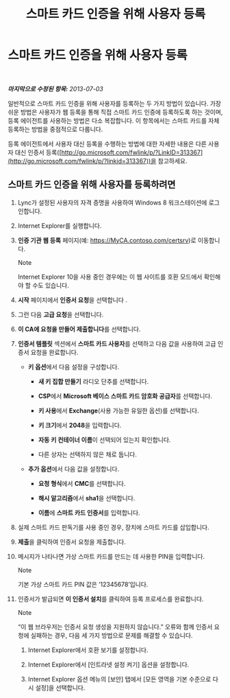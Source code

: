﻿---
title: 스마트 카드 인증을 위해 사용자 등록
TOCTitle: 스마트 카드 인증을 위해 사용자 등록
ms:assetid: a6445a83-a94b-423f-ba2a-12b5f84c5d75
ms:mtpsurl: https://technet.microsoft.com/ko-kr/library/Dn308570(v=OCS.15)
ms:contentKeyID: 56270283
ms.date: 08/10/2015
mtps_version: v=OCS.15
ms.translationtype: HT
---

# 스마트 카드 인증을 위해 사용자 등록

 

_**마지막으로 수정된 항목:** 2013-07-03_

일반적으로 스마트 카드 인증을 위해 사용자를 등록하는 두 가지 방법이 있습니다. 가장 쉬운 방법은 사용자가 웹 등록을 통해 직접 스마트 카드 인증에 등록하도록 하는 것이며, 등록 에이전트를 사용하는 방법은 다소 복잡합니다. 이 항목에서는 스마트 카드를 자체 등록하는 방법을 중점적으로 다룹니다.

등록 에이전트에서 사용자 대신 등록을 수행하는 방법에 대한 자세한 내용은 다른 사용자 대신 인증서 등록([http://go.microsoft.com/fwlink/p/?LinkID=313367](http://go.microsoft.com/fwlink/p/?linkid=313367))을 참고하세요.

## 스마트 카드 인증을 위해 사용자를 등록하려면

1.  Lync가 설정된 사용자의 자격 증명을 사용하여 Windows 8 워크스테이션에 로그인합니다.

2.  Internet Explorer를 실행합니다.

3.  **인증 기관 웹 등록** 페이지(예: https://MyCA.contoso.com/certsrv)로 이동합니다.
    

    > [!NOTE]
    > Internet Explorer 10을 사용 중인 경우에는 이 웹 사이트를 호환 모드에서 확인해야 할 수도 있습니다.



4.  **시작** 페이지에서 **인증서 요청**을 선택합니다 .

5.  그런 다음 **고급 요청**을 선택합니다.

6.  **이 CA에 요청을 만들어 제출합니다**를 선택합니다.

7.  **인증서 템플릿** 섹션에서 **스마트 카드 사용자**를 선택하고 다음 값을 사용하여 고급 인증서 요청을 완료합니다.
    
      - **키 옵션**에서 다음 설정을 구성합니다.
        
          - **새 키 집합 만들기** 라디오 단추를 선택합니다.
        
          - **CSP**에서 **Microsoft 베이스 스마트 카드 암호화 공급자**를 선택합니다.
        
          - **키 사용**에서 **Exchange**(사용 가능한 유일한 옵션)를 선택합니다.
        
          - **키 크기**에서 **2048**을 입력합니다.
        
          - **자동 키 컨테이너 이름**이 선택되어 있는지 확인합니다.
        
          - 다른 상자는 선택하지 않은 채로 둡니다.
    
      - **추가 옵션**에서 다음 값을 설정합니다.
        
          - **요청 형식**에서 **CMC**를 선택합니다.
        
          - **해시 알고리즘**에서 **sha1**을 선택합니다.
        
          - **이름**에 **스마트 카드 인증서**를 입력합니다.

8.  실제 스마트 카드 판독기를 사용 중인 경우, 장치에 스마트 카드를 삽입합니다.

9.  **제출**을 클릭하여 인증서 요청을 제출합니다.

10. 메시지가 나타나면 가상 스마트 카드를 만드는 데 사용한 PIN을 입력합니다.
    

    > [!NOTE]
    > 기본 가상 스마트 카드 PIN 값은 ‘12345678’입니다.



11. 인증서가 발급되면 **이 인증서 설치**를 클릭하여 등록 프로세스를 완료합니다.
    

    > [!NOTE]
    > “이 웹 브라우저는 인증서 요청 생성을 지원하지 않습니다.” 오류와 함께 인증서 요청에 실패하는 경우, 다음 세 가지 방법으로 문제를 해결할 수 있습니다. 
    > <OL>
    > <LI>
    > <P>Internet Explorer에서 호환 보기를 설정합니다.</P>
    > <LI>
    > <P>Internet Explorer에서 [인트라넷 설정 켜기] 옵션을 설정합니다.</P>
    > <LI>
    > <P>Internet Explorer 옵션 메뉴의 [보안] 탭에서 [모든 영역을 기본 수준으로 다시 설정]을 선택합니다.</P></LI></OL>


